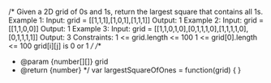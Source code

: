 /*
Given a 2D grid of 0s and 1s, return the largest square that contains all 1s.
Example 1:
Input: grid = [[1,1,1],[1,0,1],[1,1,1]]
Output: 1
Example 2:
Input: grid = [[1,1,0,0]]
Output: 1
Example 3:
Input: grid = [[1,1,0,1,0],[0,1,1,1,0],[1,1,1,1,0],[0,1,1,1,1]]
Output: 3
Constraints:
1 <= grid.length <= 100
1 <= grid[0].length <= 100
grid[i][j] is 0 or 1
*/
/**
 * @param {number[][]} grid
 * @return {number}
 */
var largestSquareOfOnes = function(grid) {
}
